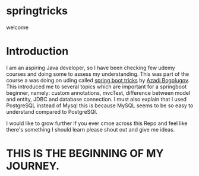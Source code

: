 # springtricks
welcome
# Introduction
I am an aspiring Java developer,  so I have been checking few udemy courses and doing some to assess my understanding.  This was part of the course a was doing on uding called [spring boot tricks](https://www.udemy.com/course-dashboard-redirect/?course_id=2807757) by [Azadi Bogolugov](https://www.linkedin.com/in/azadibogolubov).  This introduced me to several topics which are important for a springboot beginner, namely: custom annotations, mvcTest, difference between model and entity,  JDBC and database connection.  I must also explain that I used PostgreSQL instead of Mysql this is because MySQL seems to be so easy to understand compared to PostgreSQl.  

I would like to grow further if you ever cmoe across this Repo and feel like there's something I should learn please shout out and give me ideas.

# THIS IS THE BEGINNING OF MY JOURNEY.  
